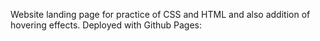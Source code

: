 Website landing page for practice of CSS and HTML and also addition of hovering effects. Deployed with Github Pages:
